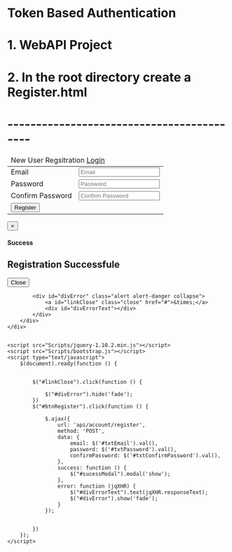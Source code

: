 # Token Based Authentication
#  1. WebAPI Project
#  2. In the root directory create a Register.html
# ------------------------------------------
<!DOCTYPE html>
<html xmlns="http://www.w3.org/1999/xhtml">
<head>
    <title>Register</title>
    <link href="Content/bootstrap.min.css" rel="stylesheet" />
</head>
<body style="padding-top:20px;">
    <div class="col-md-10 col-lg-offset-1">
        <div class="well">
            <table class="table table-bordered">
                <thead>
                    <tr class="success">
                        <td colspan="2">
                            New User Regsitration
                            <a class="btn btn-success pull-right" href="Login.html">Login</a>
                        </td>
                    </tr>
                </thead>
                <tbody>
                    <tr>
                        <td>
                            Email
                        </td>
                        <td>
                            <input type="text" id="txtEmail" placeholder="Email" />
                        </td>
                    </tr>
                    <tr>
                        <td>
                            Password
                        </td>
                        <td>
                            <input type="password" id="txtPassword" placeholder="Password" />
                        </td>
                    </tr>
                    <tr>
                        <td>
                            Confirm Password
                        </td>
                        <td>
                            <input type="password" id="txtConfirmPassword" placeholder="Confirm Password" />
                        </td>
                    </tr>
                    <tr class="success">
                        <td colspan="2">
                            <input type="button" id="btnRegister" class="btn btn-success" value="Register" />
                        </td>
                    </tr>
                </tbody>
            </table>
            <div id="sucessModal" class="modal fade" tabindex="-1" data-keyboard="false" data-backdrop="static">
                <div class="modal-dialog modal-sm">
                    <div class="modal-content">
                        <div class="modal-header">
                           <button type="button" class="close" data-dismiss="modal">
                               &times;
                           </button>
                            <h4>Success</h4>
                        </div>
                        <div class="modal-body">
                            <h2>Registration Successfule</h2>
                        </div>
                        <div class="modal-footer">
                            <button type="button" data-dismiss="modal" class="btn btn-success">Close</button>
                        </div>
                    </div>
                </div>
            </div>

            <div id="divError" class="alert alert-danger collapse">
                <a id="linkClose" class="close" href="#">&times;</a>
                <div id="divErrorText"></div>
            </div>
        </div>
    </div>


    <script src="Scripts/jquery-1.10.2.min.js"></script>
    <script src="Scripts/bootstrap.js"></script>
    <script type="text/javascript">
        $(document).ready(function () {


            $("#linkClose").click(function () {

                $("#divError").hide('fade');
            })
            $("#btnRegister").click(function () {
               
                $.ajax({
                    url: 'api/account/register',
                    method: 'POST',
                    data: {
                        email: $('#txtEmail').val(),
                        password: $('#txtPassword').val(),
                        confirmPassword: $('#txtConfirmPassword').val(),
                    },
                    success: function () {
                        $("#sucessModal").modal('show');
                    },
                    error: function (jqXHR) {
                        $("#divErrorText").text(jqXHR.responseText);
                        $("#divError").show('fade');
                    }
                });

               
            })
        });
    </script>
</body>
</html>
